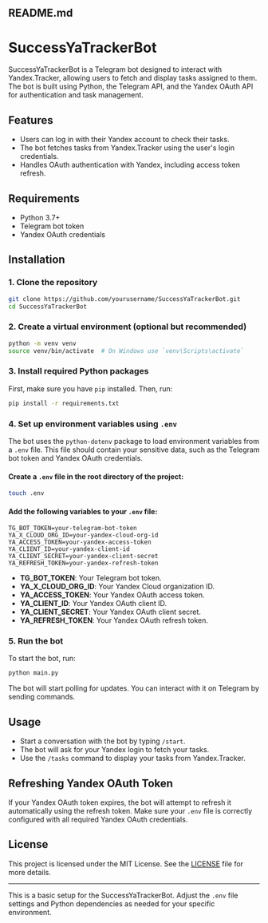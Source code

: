 ## README.md

# SuccessYaTrackerBot

SuccessYaTrackerBot is a Telegram bot designed to interact with Yandex.Tracker, allowing users to fetch and display tasks assigned to them. The bot is built using Python, the Telegram API, and the Yandex OAuth API for authentication and task management.

## Features

- Users can log in with their Yandex account to check their tasks.
- The bot fetches tasks from Yandex.Tracker using the user's login credentials.
- Handles OAuth authentication with Yandex, including access token refresh.

## Requirements

- Python 3.7+
- Telegram bot token
- Yandex OAuth credentials

## Installation

### 1. Clone the repository

```bash
git clone https://github.com/yourusername/SuccessYaTrackerBot.git
cd SuccessYaTrackerBot
```

### 2. Create a virtual environment (optional but recommended)

```bash
python -m venv venv
source venv/bin/activate  # On Windows use `venv\Scripts\activate`
```

### 3. Install required Python packages

First, make sure you have `pip` installed. Then, run:

```bash
pip install -r requirements.txt
```

### 4. Set up environment variables using `.env`

The bot uses the `python-dotenv` package to load environment variables from a `.env` file. This file should contain your sensitive data, such as the Telegram bot token and Yandex OAuth credentials.

#### Create a `.env` file in the root directory of the project:

```bash
touch .env
```

#### Add the following variables to your `.env` file:

```env
TG_BOT_TOKEN=your-telegram-bot-token
YA_X_CLOUD_ORG_ID=your-yandex-cloud-org-id
YA_ACCESS_TOKEN=your-yandex-access-token
YA_CLIENT_ID=your-yandex-client-id
YA_CLIENT_SECRET=your-yandex-client-secret
YA_REFRESH_TOKEN=your-yandex-refresh-token
```

- **TG_BOT_TOKEN**: Your Telegram bot token.
- **YA_X_CLOUD_ORG_ID**: Your Yandex Cloud organization ID.
- **YA_ACCESS_TOKEN**: Your Yandex OAuth access token.
- **YA_CLIENT_ID**: Your Yandex OAuth client ID.
- **YA_CLIENT_SECRET**: Your Yandex OAuth client secret.
- **YA_REFRESH_TOKEN**: Your Yandex OAuth refresh token.

### 5. Run the bot

To start the bot, run:

```bash
python main.py
```

The bot will start polling for updates. You can interact with it on Telegram by sending commands.

## Usage

- Start a conversation with the bot by typing `/start`.
- The bot will ask for your Yandex login to fetch your tasks.
- Use the `/tasks` command to display your tasks from Yandex.Tracker.

## Refreshing Yandex OAuth Token

If your Yandex OAuth token expires, the bot will attempt to refresh it automatically using the refresh token. Make sure your `.env` file is correctly configured with all required Yandex OAuth credentials.

## License

This project is licensed under the MIT License. See the [LICENSE](LICENSE) file for more details.

---

This is a basic setup for the SuccessYaTrackerBot. Adjust the `.env` file settings and Python dependencies as needed for your specific environment.
